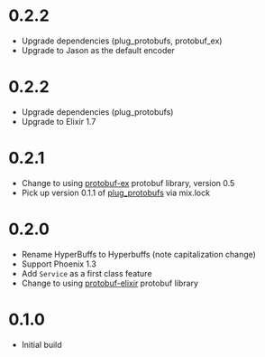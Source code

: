 # 0.2.2
* Upgrade dependencies (plug_protobufs, protobuf_ex)
* Upgrade to Jason as the default encoder
# 0.2.2
* Upgrade dependencies (plug_protobufs)
* Upgrade to Elixir 1.7
# 0.2.1
* Change to using [protobuf-ex](https://github.com/hayesgm/protobuf-ex) protobuf library, version 0.5
* Pick up version 0.1.1 of [plug_protobufs](https://github.com/hayesgm/plug_protobufs/tree/hayesgm/new-protobufs-ex) via mix.lock 
# 0.2.0
* Rename HyperBuffs to Hyperbuffs (note capitalization change)
* Support Phoenix 1.3
* Add `Service` as a first class feature
* Change to using [protobuf-elixir](https://github.com/tony612/protobuf-elixir) protobuf library
# 0.1.0
* Initial build
